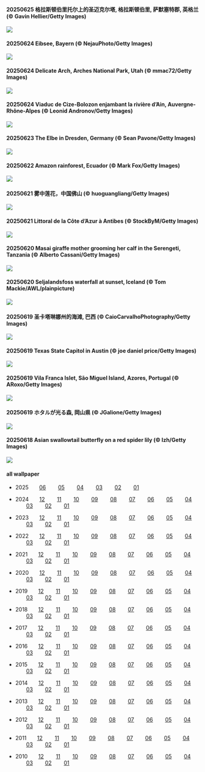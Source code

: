 #### 20250625 格拉斯顿伯里托尔上的圣迈克尔塔, 格拉斯顿伯里, 萨默塞特郡, 英格兰 (© Gavin Hellier/Getty Images)

![](images/2025-06/20250625_GlastonburyScenic_1920x1080.jpg)

#### 20250624 Eibsee, Bayern (© NejauPhoto/Getty Images)

![](images/2025-06/20250624_ScenicEibsee_1920x1080.jpg)

#### 20250624 Delicate Arch, Arches National Park, Utah (© mmac72/Getty Images)

![](images/2025-06/20250624_DelicateArch_1920x1080.jpg)

#### 20250624 Viaduc de Cize-Bolozon enjambant la rivière d’Ain, Auvergne-Rhône-Alpes (© Leonid Andronov/Getty Images)

![](images/2025-06/20250624_BolozonViaduct_1920x1080.jpg)

#### 20250623 The Elbe in Dresden, Germany (© Sean Pavone/Getty Images)

![](images/2025-06/20250623_DresdenElbe_1920x1080.jpg)

#### 20250622 Amazon rainforest, Ecuador (© Mark Fox/Getty Images)

![](images/2025-06/20250622_AmazonEcuador_1920x1080.jpg)

#### 20250621 雾中莲花，中国佛山 (© huoguangliang/Getty Images)

![](images/2025-06/20250621_SummerSolsticeY_1920x1080.jpg)

#### 20250621 Littoral de la Côte d’Azur à Antibes (© StockByM/Getty Images)

![](images/2025-06/20250621_AntibesMusic_1920x1080.jpg)

#### 20250620 Masai giraffe mother grooming her calf in the Serengeti, Tanzania (© Alberto Cassani/Getty Images)

![](images/2025-06/20250620_SerengetiGiraffe_1920x1080.jpg)

#### 20250620 Seljalandsfoss waterfall at sunset, Iceland (© Tom Mackie/AWL/plainpicture)

![](images/2025-06/20250620_IcelandSolstice_1920x1080.jpg)

#### 20250619 圣卡塔琳娜州的海滩, 巴西 (© CaioCarvalhoPhotography/Getty Images)

![](images/2025-06/20250619_WinterBegins_1920x1080.jpg)

#### 20250619 Texas State Capitol in Austin (© joe daniel price/Getty Images)

![](images/2025-06/20250619_TexasCapitol_1920x1080.jpg)

#### 20250619 Vila Franca Islet, São Miguel Island, Azores, Portugal (© ARoxo/Getty Images)

![](images/2025-06/20250619_SanMiguelAzores_1920x1080.jpg)

#### 20250619 ホタルが光る森, 岡山県 (© JGalione/Getty Images)

![](images/2025-06/20250619_FireflySeason_1920x1080.jpg)

#### 20250618 Asian swallowtail butterfly on a red spider lily (© lzh/Getty Images)

![](images/2025-06/20250618_AsianSwallowtail_1920x1080.jpg)





#### all wallpaper



- 2025&emsp;&emsp;[06](images/2025-06/README.md) &emsp;&emsp;[05](images/2025-05/README.md) &emsp;&emsp;[04](images/2025-04/README.md) &emsp;&emsp;[03](images/2025-03/README.md) &emsp;&emsp;[02](images/2025-02/README.md) &emsp;&emsp;[01](images/2025-01/README.md) 

- 2024&emsp;&emsp;[12](https://github.com/janonden/bing-wallpaper/blob/2024/images/2024-12/README.md) &emsp;&emsp;[11](https://github.com/janonden/bing-wallpaper/blob/2024/images/2024-11/README.md) &emsp;&emsp;[10](https://github.com/janonden/bing-wallpaper/blob/2024/images/2024-10/README.md) &emsp;&emsp;[09](https://github.com/janonden/bing-wallpaper/blob/2024/images/2024-09/README.md) &emsp;&emsp;[08](https://github.com/janonden/bing-wallpaper/blob/2024/images/2024-08/README.md) &emsp;&emsp;[07](https://github.com/janonden/bing-wallpaper/blob/2024/images/2024-07/README.md) &emsp;&emsp;[06](https://github.com/janonden/bing-wallpaper/blob/2024/images/2024-06/README.md) &emsp;&emsp;[05](https://github.com/janonden/bing-wallpaper/blob/2024/images/2024-05/README.md) &emsp;&emsp;[04](https://github.com/janonden/bing-wallpaper/blob/2024/images/2024-04/README.md) &emsp;&emsp;[03](https://github.com/janonden/bing-wallpaper/blob/2024/images/2024-03/README.md) &emsp;&emsp;[02](https://github.com/janonden/bing-wallpaper/blob/2024/images/2024-02/README.md) &emsp;&emsp;[01](https://github.com/janonden/bing-wallpaper/blob/2024/images/2024-01/README.md) 

- 2023&emsp;&emsp;[12](https://github.com/janonden/bing-wallpaper/blob/2023/images/2023-12/README.md) &emsp;&emsp;[11](https://github.com/janonden/bing-wallpaper/blob/2023/images/2023-11/README.md) &emsp;&emsp;[10](https://github.com/janonden/bing-wallpaper/blob/2023/images/2023-10/README.md) &emsp;&emsp;[09](https://github.com/janonden/bing-wallpaper/blob/2023/images/2023-09/README.md) &emsp;&emsp;[08](https://github.com/janonden/bing-wallpaper/blob/2023/images/2023-08/README.md) &emsp;&emsp;[07](https://github.com/janonden/bing-wallpaper/blob/2023/images/2023-07/README.md) &emsp;&emsp;[06](https://github.com/janonden/bing-wallpaper/blob/2023/images/2023-06/README.md) &emsp;&emsp;[05](https://github.com/janonden/bing-wallpaper/blob/2023/images/2023-05/README.md) &emsp;&emsp;[04](https://github.com/janonden/bing-wallpaper/blob/2023/images/2023-04/README.md) &emsp;&emsp;[03](https://github.com/janonden/bing-wallpaper/blob/2023/images/2023-03/README.md) &emsp;&emsp;[02](https://github.com/janonden/bing-wallpaper/blob/2023/images/2023-02/README.md) &emsp;&emsp;[01](https://github.com/janonden/bing-wallpaper/blob/2023/images/2023-01/README.md) 

- 2022&emsp;&emsp;[12](https://github.com/janonden/bing-wallpaper/blob/2022/images/2022-12/README.md) &emsp;&emsp;[11](https://github.com/janonden/bing-wallpaper/blob/2022/images/2022-11/README.md) &emsp;&emsp;[10](https://github.com/janonden/bing-wallpaper/blob/2022/images/2022-10/README.md) &emsp;&emsp;[09](https://github.com/janonden/bing-wallpaper/blob/2022/images/2022-09/README.md) &emsp;&emsp;[08](https://github.com/janonden/bing-wallpaper/blob/2022/images/2022-08/README.md) &emsp;&emsp;[07](https://github.com/janonden/bing-wallpaper/blob/2022/images/2022-07/README.md) &emsp;&emsp;[06](https://github.com/janonden/bing-wallpaper/blob/2022/images/2022-06/README.md) &emsp;&emsp;[05](https://github.com/janonden/bing-wallpaper/blob/2022/images/2022-05/README.md) &emsp;&emsp;[04](https://github.com/janonden/bing-wallpaper/blob/2022/images/2022-04/README.md) &emsp;&emsp;[03](https://github.com/janonden/bing-wallpaper/blob/2022/images/2022-03/README.md) &emsp;&emsp;[02](https://github.com/janonden/bing-wallpaper/blob/2022/images/2022-02/README.md) &emsp;&emsp;[01](https://github.com/janonden/bing-wallpaper/blob/2022/images/2022-01/README.md) 

- 2021&emsp;&emsp;[12](https://github.com/janonden/bing-wallpaper/blob/2021/images/2021-12/README.md) &emsp;&emsp;[11](https://github.com/janonden/bing-wallpaper/blob/2021/images/2021-11/README.md) &emsp;&emsp;[10](https://github.com/janonden/bing-wallpaper/blob/2021/images/2021-10/README.md) &emsp;&emsp;[09](https://github.com/janonden/bing-wallpaper/blob/2021/images/2021-09/README.md) &emsp;&emsp;[08](https://github.com/janonden/bing-wallpaper/blob/2021/images/2021-08/README.md) &emsp;&emsp;[07](https://github.com/janonden/bing-wallpaper/blob/2021/images/2021-07/README.md) &emsp;&emsp;[06](https://github.com/janonden/bing-wallpaper/blob/2021/images/2021-06/README.md) &emsp;&emsp;[05](https://github.com/janonden/bing-wallpaper/blob/2021/images/2021-05/README.md) &emsp;&emsp;[04](https://github.com/janonden/bing-wallpaper/blob/2021/images/2021-04/README.md) &emsp;&emsp;[03](https://github.com/janonden/bing-wallpaper/blob/2021/images/2021-03/README.md) &emsp;&emsp;[02](https://github.com/janonden/bing-wallpaper/blob/2021/images/2021-02/README.md) &emsp;&emsp;[01](https://github.com/janonden/bing-wallpaper/blob/2021/images/2021-01/README.md) 

- 2020&emsp;&emsp;[12](https://github.com/janonden/bing-wallpaper/blob/2020/images/2020-12/README.md) &emsp;&emsp;[11](https://github.com/janonden/bing-wallpaper/blob/2020/images/2020-11/README.md) &emsp;&emsp;[10](https://github.com/janonden/bing-wallpaper/blob/2020/images/2020-10/README.md) &emsp;&emsp;[09](https://github.com/janonden/bing-wallpaper/blob/2020/images/2020-09/README.md) &emsp;&emsp;[08](https://github.com/janonden/bing-wallpaper/blob/2020/images/2020-08/README.md) &emsp;&emsp;[07](https://github.com/janonden/bing-wallpaper/blob/2020/images/2020-07/README.md) &emsp;&emsp;[06](https://github.com/janonden/bing-wallpaper/blob/2020/images/2020-06/README.md) &emsp;&emsp;[05](https://github.com/janonden/bing-wallpaper/blob/2020/images/2020-05/README.md) &emsp;&emsp;[04](https://github.com/janonden/bing-wallpaper/blob/2020/images/2020-04/README.md) &emsp;&emsp;[03](https://github.com/janonden/bing-wallpaper/blob/2020/images/2020-03/README.md) &emsp;&emsp;[02](https://github.com/janonden/bing-wallpaper/blob/2020/images/2020-02/README.md) &emsp;&emsp;[01](https://github.com/janonden/bing-wallpaper/blob/2020/images/2020-01/README.md) 

- 2019&emsp;&emsp;[12](https://github.com/janonden/bing-wallpaper/blob/2019/images/2019-12/README.md) &emsp;&emsp;[11](https://github.com/janonden/bing-wallpaper/blob/2019/images/2019-11/README.md) &emsp;&emsp;[10](https://github.com/janonden/bing-wallpaper/blob/2019/images/2019-10/README.md) &emsp;&emsp;[09](https://github.com/janonden/bing-wallpaper/blob/2019/images/2019-09/README.md) &emsp;&emsp;[08](https://github.com/janonden/bing-wallpaper/blob/2019/images/2019-08/README.md) &emsp;&emsp;[07](https://github.com/janonden/bing-wallpaper/blob/2019/images/2019-07/README.md) &emsp;&emsp;[06](https://github.com/janonden/bing-wallpaper/blob/2019/images/2019-06/README.md) &emsp;&emsp;[05](https://github.com/janonden/bing-wallpaper/blob/2019/images/2019-05/README.md) &emsp;&emsp;[04](https://github.com/janonden/bing-wallpaper/blob/2019/images/2019-04/README.md) &emsp;&emsp;[03](https://github.com/janonden/bing-wallpaper/blob/2019/images/2019-03/README.md) &emsp;&emsp;[02](https://github.com/janonden/bing-wallpaper/blob/2019/images/2019-02/README.md) &emsp;&emsp;[01](https://github.com/janonden/bing-wallpaper/blob/2019/images/2019-01/README.md) 

- 2018&emsp;&emsp;[12](https://github.com/janonden/bing-wallpaper/blob/2018/images/2018-12/README.md) &emsp;&emsp;[11](https://github.com/janonden/bing-wallpaper/blob/2018/images/2018-11/README.md) &emsp;&emsp;[10](https://github.com/janonden/bing-wallpaper/blob/2018/images/2018-10/README.md) &emsp;&emsp;[09](https://github.com/janonden/bing-wallpaper/blob/2018/images/2018-09/README.md) &emsp;&emsp;[08](https://github.com/janonden/bing-wallpaper/blob/2018/images/2018-08/README.md) &emsp;&emsp;[07](https://github.com/janonden/bing-wallpaper/blob/2018/images/2018-07/README.md) &emsp;&emsp;[06](https://github.com/janonden/bing-wallpaper/blob/2018/images/2018-06/README.md) &emsp;&emsp;[05](https://github.com/janonden/bing-wallpaper/blob/2018/images/2018-05/README.md) &emsp;&emsp;[04](https://github.com/janonden/bing-wallpaper/blob/2018/images/2018-04/README.md) &emsp;&emsp;[03](https://github.com/janonden/bing-wallpaper/blob/2018/images/2018-03/README.md) &emsp;&emsp;[02](https://github.com/janonden/bing-wallpaper/blob/2018/images/2018-02/README.md) &emsp;&emsp;[01](https://github.com/janonden/bing-wallpaper/blob/2018/images/2018-01/README.md) 

- 2017&emsp;&emsp;[12](https://github.com/janonden/bing-wallpaper/blob/2017/images/2017-12/README.md) &emsp;&emsp;[11](https://github.com/janonden/bing-wallpaper/blob/2017/images/2017-11/README.md) &emsp;&emsp;[10](https://github.com/janonden/bing-wallpaper/blob/2017/images/2017-10/README.md) &emsp;&emsp;[09](https://github.com/janonden/bing-wallpaper/blob/2017/images/2017-09/README.md) &emsp;&emsp;[08](https://github.com/janonden/bing-wallpaper/blob/2017/images/2017-08/README.md) &emsp;&emsp;[07](https://github.com/janonden/bing-wallpaper/blob/2017/images/2017-07/README.md) &emsp;&emsp;[06](https://github.com/janonden/bing-wallpaper/blob/2017/images/2017-06/README.md) &emsp;&emsp;[05](https://github.com/janonden/bing-wallpaper/blob/2017/images/2017-05/README.md) &emsp;&emsp;[04](https://github.com/janonden/bing-wallpaper/blob/2017/images/2017-04/README.md) &emsp;&emsp;[03](https://github.com/janonden/bing-wallpaper/blob/2017/images/2017-03/README.md) &emsp;&emsp;[02](https://github.com/janonden/bing-wallpaper/blob/2017/images/2017-02/README.md) &emsp;&emsp;[01](https://github.com/janonden/bing-wallpaper/blob/2017/images/2017-01/README.md) 

- 2016&emsp;&emsp;[12](https://github.com/janonden/bing-wallpaper/blob/2016/images/2016-12/README.md) &emsp;&emsp;[11](https://github.com/janonden/bing-wallpaper/blob/2016/images/2016-11/README.md) &emsp;&emsp;[10](https://github.com/janonden/bing-wallpaper/blob/2016/images/2016-10/README.md) &emsp;&emsp;[09](https://github.com/janonden/bing-wallpaper/blob/2016/images/2016-09/README.md) &emsp;&emsp;[08](https://github.com/janonden/bing-wallpaper/blob/2016/images/2016-08/README.md) &emsp;&emsp;[07](https://github.com/janonden/bing-wallpaper/blob/2016/images/2016-07/README.md) &emsp;&emsp;[06](https://github.com/janonden/bing-wallpaper/blob/2016/images/2016-06/README.md) &emsp;&emsp;[05](https://github.com/janonden/bing-wallpaper/blob/2016/images/2016-05/README.md) &emsp;&emsp;[04](https://github.com/janonden/bing-wallpaper/blob/2016/images/2016-04/README.md) &emsp;&emsp;[03](https://github.com/janonden/bing-wallpaper/blob/2016/images/2016-03/README.md) &emsp;&emsp;[02](https://github.com/janonden/bing-wallpaper/blob/2016/images/2016-02/README.md) &emsp;&emsp;[01](https://github.com/janonden/bing-wallpaper/blob/2016/images/2016-01/README.md) 

- 2015&emsp;&emsp;[12](https://github.com/janonden/bing-wallpaper/blob/2015/images/2015-12/README.md) &emsp;&emsp;[11](https://github.com/janonden/bing-wallpaper/blob/2015/images/2015-11/README.md) &emsp;&emsp;[10](https://github.com/janonden/bing-wallpaper/blob/2015/images/2015-10/README.md) &emsp;&emsp;[09](https://github.com/janonden/bing-wallpaper/blob/2015/images/2015-09/README.md) &emsp;&emsp;[08](https://github.com/janonden/bing-wallpaper/blob/2015/images/2015-08/README.md) &emsp;&emsp;[07](https://github.com/janonden/bing-wallpaper/blob/2015/images/2015-07/README.md) &emsp;&emsp;[06](https://github.com/janonden/bing-wallpaper/blob/2015/images/2015-06/README.md) &emsp;&emsp;[05](https://github.com/janonden/bing-wallpaper/blob/2015/images/2015-05/README.md) &emsp;&emsp;[04](https://github.com/janonden/bing-wallpaper/blob/2015/images/2015-04/README.md) &emsp;&emsp;[03](https://github.com/janonden/bing-wallpaper/blob/2015/images/2015-03/README.md) &emsp;&emsp;[02](https://github.com/janonden/bing-wallpaper/blob/2015/images/2015-02/README.md) &emsp;&emsp;[01](https://github.com/janonden/bing-wallpaper/blob/2015/images/2015-01/README.md) 

- 2014&emsp;&emsp;[12](https://github.com/janonden/bing-wallpaper/blob/2014/images/2014-12/README.md) &emsp;&emsp;[11](https://github.com/janonden/bing-wallpaper/blob/2014/images/2014-11/README.md) &emsp;&emsp;[10](https://github.com/janonden/bing-wallpaper/blob/2014/images/2014-10/README.md) &emsp;&emsp;[09](https://github.com/janonden/bing-wallpaper/blob/2014/images/2014-09/README.md) &emsp;&emsp;[08](https://github.com/janonden/bing-wallpaper/blob/2014/images/2014-08/README.md) &emsp;&emsp;[07](https://github.com/janonden/bing-wallpaper/blob/2014/images/2014-07/README.md) &emsp;&emsp;[06](https://github.com/janonden/bing-wallpaper/blob/2014/images/2014-06/README.md) &emsp;&emsp;[05](https://github.com/janonden/bing-wallpaper/blob/2014/images/2014-05/README.md) &emsp;&emsp;[04](https://github.com/janonden/bing-wallpaper/blob/2014/images/2014-04/README.md) &emsp;&emsp;[03](https://github.com/janonden/bing-wallpaper/blob/2014/images/2014-03/README.md) &emsp;&emsp;[02](https://github.com/janonden/bing-wallpaper/blob/2014/images/2014-02/README.md) &emsp;&emsp;[01](https://github.com/janonden/bing-wallpaper/blob/2014/images/2014-01/README.md) 

- 2013&emsp;&emsp;[12](https://github.com/janonden/bing-wallpaper/blob/2013/images/2013-12/README.md) &emsp;&emsp;[11](https://github.com/janonden/bing-wallpaper/blob/2013/images/2013-11/README.md) &emsp;&emsp;[10](https://github.com/janonden/bing-wallpaper/blob/2013/images/2013-10/README.md) &emsp;&emsp;[09](https://github.com/janonden/bing-wallpaper/blob/2013/images/2013-09/README.md) &emsp;&emsp;[08](https://github.com/janonden/bing-wallpaper/blob/2013/images/2013-08/README.md) &emsp;&emsp;[07](https://github.com/janonden/bing-wallpaper/blob/2013/images/2013-07/README.md) &emsp;&emsp;[06](https://github.com/janonden/bing-wallpaper/blob/2013/images/2013-06/README.md) &emsp;&emsp;[05](https://github.com/janonden/bing-wallpaper/blob/2013/images/2013-05/README.md) &emsp;&emsp;[04](https://github.com/janonden/bing-wallpaper/blob/2013/images/2013-04/README.md) &emsp;&emsp;[03](https://github.com/janonden/bing-wallpaper/blob/2013/images/2013-03/README.md) &emsp;&emsp;[02](https://github.com/janonden/bing-wallpaper/blob/2013/images/2013-02/README.md) &emsp;&emsp;[01](https://github.com/janonden/bing-wallpaper/blob/2013/images/2013-01/README.md) 

- 2012&emsp;&emsp;[12](https://github.com/janonden/bing-wallpaper/blob/2012/images/2012-12/README.md) &emsp;&emsp;[11](https://github.com/janonden/bing-wallpaper/blob/2012/images/2012-11/README.md) &emsp;&emsp;[10](https://github.com/janonden/bing-wallpaper/blob/2012/images/2012-10/README.md) &emsp;&emsp;[09](https://github.com/janonden/bing-wallpaper/blob/2012/images/2012-09/README.md) &emsp;&emsp;[08](https://github.com/janonden/bing-wallpaper/blob/2012/images/2012-08/README.md) &emsp;&emsp;[07](https://github.com/janonden/bing-wallpaper/blob/2012/images/2012-07/README.md) &emsp;&emsp;[06](https://github.com/janonden/bing-wallpaper/blob/2012/images/2012-06/README.md) &emsp;&emsp;[05](https://github.com/janonden/bing-wallpaper/blob/2012/images/2012-05/README.md) &emsp;&emsp;[04](https://github.com/janonden/bing-wallpaper/blob/2012/images/2012-04/README.md) &emsp;&emsp;[03](https://github.com/janonden/bing-wallpaper/blob/2012/images/2012-03/README.md) &emsp;&emsp;[02](https://github.com/janonden/bing-wallpaper/blob/2012/images/2012-02/README.md) &emsp;&emsp;[01](https://github.com/janonden/bing-wallpaper/blob/2012/images/2012-01/README.md) 

- 2011&emsp;&emsp;[12](https://github.com/janonden/bing-wallpaper/blob/2011/images/2011-12/README.md) &emsp;&emsp;[11](https://github.com/janonden/bing-wallpaper/blob/2011/images/2011-11/README.md) &emsp;&emsp;[10](https://github.com/janonden/bing-wallpaper/blob/2011/images/2011-10/README.md) &emsp;&emsp;[09](https://github.com/janonden/bing-wallpaper/blob/2011/images/2011-09/README.md) &emsp;&emsp;[08](https://github.com/janonden/bing-wallpaper/blob/2011/images/2011-08/README.md) &emsp;&emsp;[07](https://github.com/janonden/bing-wallpaper/blob/2011/images/2011-07/README.md) &emsp;&emsp;[06](https://github.com/janonden/bing-wallpaper/blob/2011/images/2011-06/README.md) &emsp;&emsp;[05](https://github.com/janonden/bing-wallpaper/blob/2011/images/2011-05/README.md) &emsp;&emsp;[04](https://github.com/janonden/bing-wallpaper/blob/2011/images/2011-04/README.md) &emsp;&emsp;[03](https://github.com/janonden/bing-wallpaper/blob/2011/images/2011-03/README.md) &emsp;&emsp;[02](https://github.com/janonden/bing-wallpaper/blob/2011/images/2011-02/README.md) &emsp;&emsp;[01](https://github.com/janonden/bing-wallpaper/blob/2011/images/2011-01/README.md) 

- 2010&emsp;&emsp;[12](https://github.com/janonden/bing-wallpaper/blob/2010/images/2010-12/README.md) &emsp;&emsp;[11](https://github.com/janonden/bing-wallpaper/blob/2010/images/2010-11/README.md) &emsp;&emsp;[10](https://github.com/janonden/bing-wallpaper/blob/2010/images/2010-10/README.md) &emsp;&emsp;[09](https://github.com/janonden/bing-wallpaper/blob/2010/images/2010-09/README.md) &emsp;&emsp;[08](https://github.com/janonden/bing-wallpaper/blob/2010/images/2010-08/README.md) &emsp;&emsp;[07](https://github.com/janonden/bing-wallpaper/blob/2010/images/2010-07/README.md) &emsp;&emsp;[06](https://github.com/janonden/bing-wallpaper/blob/2010/images/2010-06/README.md) &emsp;&emsp;[05](https://github.com/janonden/bing-wallpaper/blob/2010/images/2010-05/README.md) &emsp;&emsp;[04](https://github.com/janonden/bing-wallpaper/blob/2010/images/2010-04/README.md) &emsp;&emsp;[03](https://github.com/janonden/bing-wallpaper/blob/2010/images/2010-03/README.md) &emsp;&emsp;[02](https://github.com/janonden/bing-wallpaper/blob/2010/images/2010-02/README.md) &emsp;&emsp;[01](https://github.com/janonden/bing-wallpaper/blob/2010/images/2010-01/README.md) 

